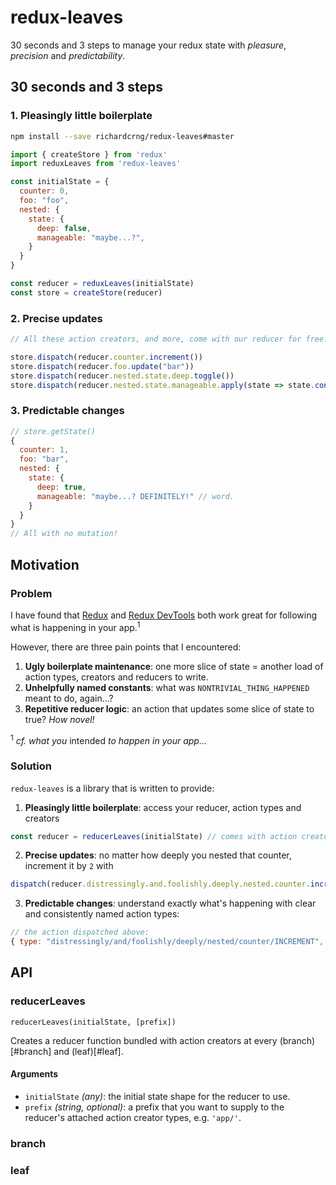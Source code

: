 # redux-leaves

30 seconds and 3 steps to manage your redux state with *pleasure*, *precision* and *predictability*.

## 30 seconds and 3 steps

### 1. Pleasingly little boilerplate

```bash
npm install --save richardcrng/redux-leaves#master
```

```js
import { createStore } from 'redux'
import reduxLeaves from 'redux-leaves'

const initialState = {
  counter: 0,
  foo: "foo",
  nested: {
    state: {
      deep: false,
      manageable: "maybe...?",
    }
  }
}

const reducer = reduxLeaves(initialState)
const store = createStore(reducer)
```

### 2. Precise updates

```js
// All these action creators, and more, come with our reducer for free!

store.dispatch(reducer.counter.increment())
store.dispatch(reducer.foo.update("bar"))
store.dispatch(reducer.nested.state.deep.toggle())
store.dispatch(reducer.nested.state.manageable.apply(state => state.concat(" DEFINITELY!")))
```

### 3. Predictable changes
```js
// store.getState()
{
  counter: 1,
  foo: "bar",
  nested: {
    state: {
      deep: true,
      manageable: "maybe...? DEFINITELY!" // word.
    }
  }
}
// All with no mutation!
```

## Motivation

### Problem

I have found that [Redux](https://redux.js.org/) and [Redux DevTools](https://github.com/zalmoxisus/redux-devtools-extension) both work great for following what is happening in your app.<sup>1</sup>

However, there are three pain points that I encountered:

1. **Ugly boilerplate maintenance**: one more slice of state =  another load of action types, creators and reducers to write.
2. **Unhelpfully named constants**: what was `NONTRIVIAL_THING_HAPPENED` meant to do, again...?
3. **Repetitive reducer logic**: an action that updates some slice of state to true? *How novel!*

<sup>1</sup> *cf. what you* intended *to happen in your app...*

### Solution

`redux-leaves` is a library that is written to provide:

1. **Pleasingly little boilerplate**: access your reducer, action types and creators 
```js
const reducer = reducerLeaves(initialState) // comes with action creators!
```

2. **Precise updates**: no matter how deeply you nested that counter, increment it by `2` with
```js
dispatch(reducer.distressingly.and.foolishly.deeply.nested.counter.increment(2))
```
3. **Predictable changes**: understand exactly what's happening with clear and consistently named action types:
```js
// the action dispatched above:
{ type: "distressingly/and/foolishly/deeply/nested/counter/INCREMENT", payload: 2 }
``` 

## API

### reducerLeaves
`reducerLeaves(initialState, [prefix])`

Creates a reducer function bundled with action creators at every (branch)[#branch] and (leaf)[#leaf].

#### Arguments
- `initialState` *(any)*: the initial state shape for the reducer to use.
- `prefix` *(string, optional)*: a prefix that you want to supply to the reducer's attached action creator types, e.g. `'app/'`.

### branch

### leaf